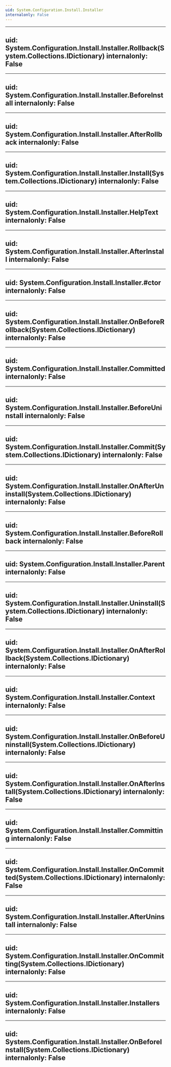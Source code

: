 ```yaml
---
uid: System.Configuration.Install.Installer
internalonly: False
---
```


---
uid: System.Configuration.Install.Installer.Rollback(System.Collections.IDictionary)
internalonly: False
---

---
uid: System.Configuration.Install.Installer.BeforeInstall
internalonly: False
---

---
uid: System.Configuration.Install.Installer.AfterRollback
internalonly: False
---

---
uid: System.Configuration.Install.Installer.Install(System.Collections.IDictionary)
internalonly: False
---

---
uid: System.Configuration.Install.Installer.HelpText
internalonly: False
---

---
uid: System.Configuration.Install.Installer.AfterInstall
internalonly: False
---

---
uid: System.Configuration.Install.Installer.#ctor
internalonly: False
---

---
uid: System.Configuration.Install.Installer.OnBeforeRollback(System.Collections.IDictionary)
internalonly: False
---

---
uid: System.Configuration.Install.Installer.Committed
internalonly: False
---

---
uid: System.Configuration.Install.Installer.BeforeUninstall
internalonly: False
---

---
uid: System.Configuration.Install.Installer.Commit(System.Collections.IDictionary)
internalonly: False
---

---
uid: System.Configuration.Install.Installer.OnAfterUninstall(System.Collections.IDictionary)
internalonly: False
---

---
uid: System.Configuration.Install.Installer.BeforeRollback
internalonly: False
---

---
uid: System.Configuration.Install.Installer.Parent
internalonly: False
---

---
uid: System.Configuration.Install.Installer.Uninstall(System.Collections.IDictionary)
internalonly: False
---

---
uid: System.Configuration.Install.Installer.OnAfterRollback(System.Collections.IDictionary)
internalonly: False
---

---
uid: System.Configuration.Install.Installer.Context
internalonly: False
---

---
uid: System.Configuration.Install.Installer.OnBeforeUninstall(System.Collections.IDictionary)
internalonly: False
---

---
uid: System.Configuration.Install.Installer.OnAfterInstall(System.Collections.IDictionary)
internalonly: False
---

---
uid: System.Configuration.Install.Installer.Committing
internalonly: False
---

---
uid: System.Configuration.Install.Installer.OnCommitted(System.Collections.IDictionary)
internalonly: False
---

---
uid: System.Configuration.Install.Installer.AfterUninstall
internalonly: False
---

---
uid: System.Configuration.Install.Installer.OnCommitting(System.Collections.IDictionary)
internalonly: False
---

---
uid: System.Configuration.Install.Installer.Installers
internalonly: False
---

---
uid: System.Configuration.Install.Installer.OnBeforeInstall(System.Collections.IDictionary)
internalonly: False
---
